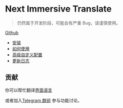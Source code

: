 # Next Immersive Translate

> 仍然属于开发阶段，可能会有严重 Bug，请谨慎使用。

[Github](https://github.com/immersive-translate/next-immersive-translate/)

- [安装](installation.md)
- [如何使用](usage.md)
- [高级自定义配置](advanced.md)
- [更新日志](CHANGELOG.md)

## 贡献

你可以帮忙翻译[界面语言](https://crowdin.com/project/immersive-translate)

或者加入[Telegram 群组](https://t.me/+rq848Z09nehlOTgx) 参与功能讨论。
